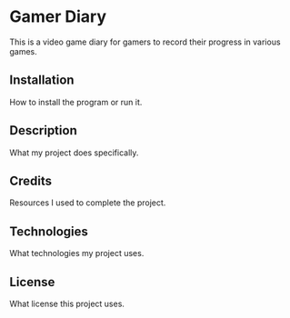 # Gamer Diary
This is a video game diary for gamers to record their progress in various games.

## Installation
How to install the program or run it.

## Description
What my project does specifically.

## Credits
Resources I used to complete the project.

## Technologies
What technologies my project uses.

## License
What license this project uses.
